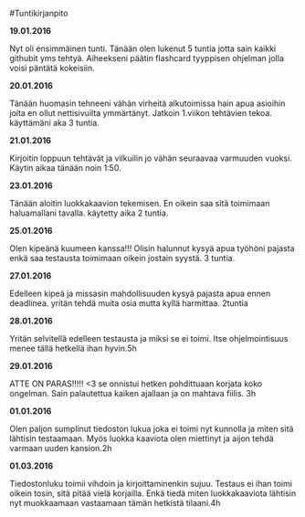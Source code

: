 #Tuntikirjanpito

**19.01.2016** 

Nyt oli ensimmäinen tunti. Tänään olen lukenut 5 tuntia jotta sain kaikki githubit yms tehtyä. Aiheekseni päätin flashcard tyyppisen ohjelman jolla voisi päntätä kokeisiin.


**20.01.2016**

Tänään huomasin tehneeni vähän virheitä alkutoimissa hain apua asioihin joita en ollut nettisivuilta ymmärtänyt. Jatkoin 1.viikon tehtävien tekoa. käyttämäni aka 3 tuntia. 

**21.01.2016**

Kirjoitin loppuun tehtävät ja vilkuilin jo vähän seuraavaa varmuuden vuoksi. Käytin aikaa tänään noin 1:50.

**23.01.2016**

Tänään aloitin luokkakaavion tekemisen. En oikein saa sitä toimimaan haluamallani tavalla. käytetty aika 2 tuntia.

**25.01.2016**

Olen kipeänä kuumeen kanssa!!! Olisin halunnut kysyä apua työhöni pajasta enkä saa testausta toimimaan oikein jostain syystä. 3 tuntia.

**27.01.2016**

Edelleen kipeä ja missasin mahdollisuuden kysyä pajasta apua ennen deadlinea. yritän tehdä muita osia mutta kyllä harmittaa. 2tuntia

**28.01.2016**

Yritän selvitellä edelleen testausta ja miksi se ei toimi. Itse ohjelmointisuus menee tällä hetkellä ihan hyvin.5h

**29.01.2016**

ATTE ON PARAS!!!!! <3 se onnistui hetken pohdittuaan korjata koko ongelman. Sain palautettua kaiken ajallaan ja on mahtava fiilis. 3h

**01.01.2016**

Olen paljon sumplinut tiedoston lukua joka ei toimi nyt kunnolla ja miten sitä lähtisin testaamaan. Myös luokka kaaviota olen miettinyt ja aijon tehdä varmaan uuden kansion.2h

**01.03.2016**

Tiedostonluku toimii vihdoin ja kirjoittaminenkin sujuu. Testaus ei ihan toimi oikein tosin, sitä pitää vielä korjailla. Enkä tiedä miten luokkakaaviota lähtisin nyt muokkaamaan vastaamaan tämän hetkistä tilaani.4h

